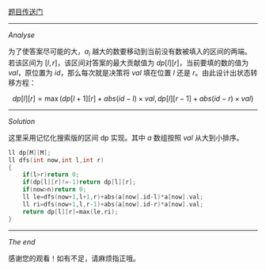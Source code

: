 [题目传送门](https://www.luogu.com.cn/problem/AT5242)

---

$Analyse$

为了使答案尽可能的大，$a_i$ 越大的数要移动到当前没有数被填入的区间的两端。若该区间为 $[l,r]$，该区间对答案的最大贡献值为 $dp[l][r]$，当前要填的数的值为 $val$，原位置为 $id$，那么每次就是决策将 $val$ 填在位置 $l$ 还是 $r$。由此设计出状态转移方程：

$$dp[l][r]=\max(dp[l+1][r]+abs(id-l)\times val,dp[l][r-1]+abs(id-r)\times val)$$

---

$Solution$

这里采用记忆化搜索版的区间 dp 实现。其中 $a$ 数组按照 $val$ 从大到小排序。

```cpp
ll dp[M][M];
ll dfs(int now,int l,int r)
{
    if(l>r)return 0;
    if(dp[l][r]!=-1)return dp[l][r];
    if(now>n)return 0;
    ll le=dfs(now+1,l+1,r)+abs(a[now].id-l)*a[now].val;
    ll ri=dfs(now+1,l,r-1)+abs(a[now].id-r)*a[now].val;
    return dp[l][r]=max(le,ri);
}
```

---

$The$ $end$

感谢您的观看！如有不足，请麻烦指正哦。